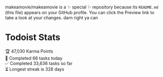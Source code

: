 makeamovie/makeamovie is a ✨ special ✨ repository because its `README.md` (this file) appears on your GitHub profile.
You can click the Preview link to take a look at your changes. darn right ya can

# Todoist Stats

<!-- TODO-IST:START -->
🏆  47,030 Karma Points           
🌸  Completed 66 tasks today           
✅  Completed 33,636 tasks so far           
⏳  Longest streak is 328 days
<!-- TODO-IST:END -->